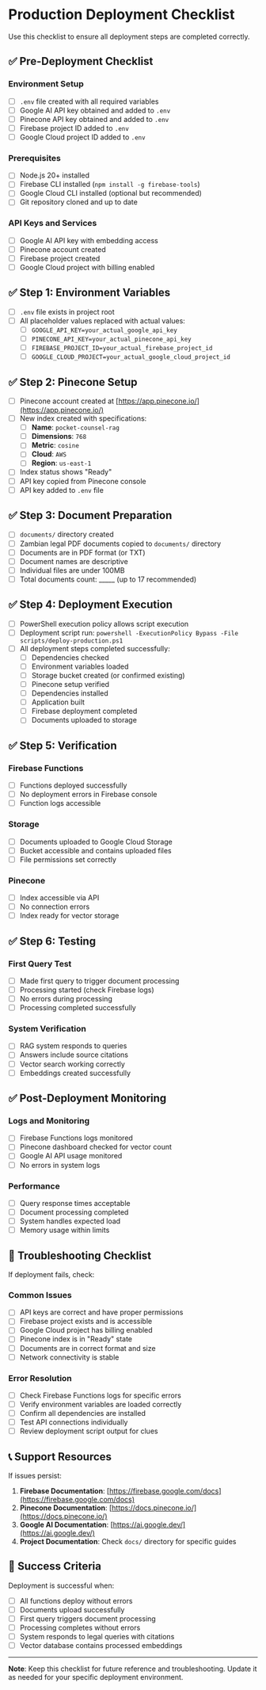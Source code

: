 # Production Deployment Checklist

Use this checklist to ensure all deployment steps are completed correctly.

## ✅ Pre-Deployment Checklist

### Environment Setup
- [ ] `.env` file created with all required variables
- [ ] Google AI API key obtained and added to `.env`
- [ ] Pinecone API key obtained and added to `.env`
- [ ] Firebase project ID added to `.env`
- [ ] Google Cloud project ID added to `.env`

### Prerequisites
- [ ] Node.js 20+ installed
- [ ] Firebase CLI installed (`npm install -g firebase-tools`)
- [ ] Google Cloud CLI installed (optional but recommended)
- [ ] Git repository cloned and up to date

### API Keys and Services
- [ ] Google AI API key with embedding access
- [ ] Pinecone account created
- [ ] Firebase project created
- [ ] Google Cloud project with billing enabled

## ✅ Step 1: Environment Variables

- [ ] `.env` file exists in project root
- [ ] All placeholder values replaced with actual values:
  - [ ] `GOOGLE_API_KEY=your_actual_google_api_key`
  - [ ] `PINECONE_API_KEY=your_actual_pinecone_api_key`
  - [ ] `FIREBASE_PROJECT_ID=your_actual_firebase_project_id`
  - [ ] `GOOGLE_CLOUD_PROJECT=your_actual_google_cloud_project_id`

## ✅ Step 2: Pinecone Setup

- [ ] Pinecone account created at [https://app.pinecone.io/](https://app.pinecone.io/)
- [ ] New index created with specifications:
  - [ ] **Name**: `pocket-counsel-rag`
  - [ ] **Dimensions**: `768`
  - [ ] **Metric**: `cosine`
  - [ ] **Cloud**: `AWS`
  - [ ] **Region**: `us-east-1`
- [ ] Index status shows "Ready"
- [ ] API key copied from Pinecone console
- [ ] API key added to `.env` file

## ✅ Step 3: Document Preparation

- [ ] `documents/` directory created
- [ ] Zambian legal PDF documents copied to `documents/` directory
- [ ] Documents are in PDF format (or TXT)
- [ ] Document names are descriptive
- [ ] Individual files are under 100MB
- [ ] Total documents count: _____ (up to 17 recommended)

## ✅ Step 4: Deployment Execution

- [ ] PowerShell execution policy allows script execution
- [ ] Deployment script run: `powershell -ExecutionPolicy Bypass -File scripts/deploy-production.ps1`
- [ ] All deployment steps completed successfully:
  - [ ] Dependencies checked
  - [ ] Environment variables loaded
  - [ ] Storage bucket created (or confirmed existing)
  - [ ] Pinecone setup verified
  - [ ] Dependencies installed
  - [ ] Application built
  - [ ] Firebase deployment completed
  - [ ] Documents uploaded to storage

## ✅ Step 5: Verification

### Firebase Functions
- [ ] Functions deployed successfully
- [ ] No deployment errors in Firebase console
- [ ] Function logs accessible

### Storage
- [ ] Documents uploaded to Google Cloud Storage
- [ ] Bucket accessible and contains uploaded files
- [ ] File permissions set correctly

### Pinecone
- [ ] Index accessible via API
- [ ] No connection errors
- [ ] Index ready for vector storage

## ✅ Step 6: Testing

### First Query Test
- [ ] Made first query to trigger document processing
- [ ] Processing started (check Firebase logs)
- [ ] No errors during processing
- [ ] Processing completed successfully

### System Verification
- [ ] RAG system responds to queries
- [ ] Answers include source citations
- [ ] Vector search working correctly
- [ ] Embeddings created successfully

## ✅ Post-Deployment Monitoring

### Logs and Monitoring
- [ ] Firebase Functions logs monitored
- [ ] Pinecone dashboard checked for vector count
- [ ] Google AI API usage monitored
- [ ] No errors in system logs

### Performance
- [ ] Query response times acceptable
- [ ] Document processing completed
- [ ] System handles expected load
- [ ] Memory usage within limits

## 🚨 Troubleshooting Checklist

If deployment fails, check:

### Common Issues
- [ ] API keys are correct and have proper permissions
- [ ] Firebase project exists and is accessible
- [ ] Google Cloud project has billing enabled
- [ ] Pinecone index is in "Ready" state
- [ ] Documents are in correct format and size
- [ ] Network connectivity is stable

### Error Resolution
- [ ] Check Firebase Functions logs for specific errors
- [ ] Verify environment variables are loaded correctly
- [ ] Confirm all dependencies are installed
- [ ] Test API connections individually
- [ ] Review deployment script output for clues

## 📞 Support Resources

If issues persist:

1. **Firebase Documentation**: [https://firebase.google.com/docs](https://firebase.google.com/docs)
2. **Pinecone Documentation**: [https://docs.pinecone.io/](https://docs.pinecone.io/)
3. **Google AI Documentation**: [https://ai.google.dev/](https://ai.google.dev/)
4. **Project Documentation**: Check `docs/` directory for specific guides

## 🎉 Success Criteria

Deployment is successful when:

- [ ] All functions deploy without errors
- [ ] Documents upload successfully
- [ ] First query triggers document processing
- [ ] Processing completes without errors
- [ ] System responds to legal queries with citations
- [ ] Vector database contains processed embeddings

---

**Note**: Keep this checklist for future reference and troubleshooting. Update it as needed for your specific deployment environment. 
